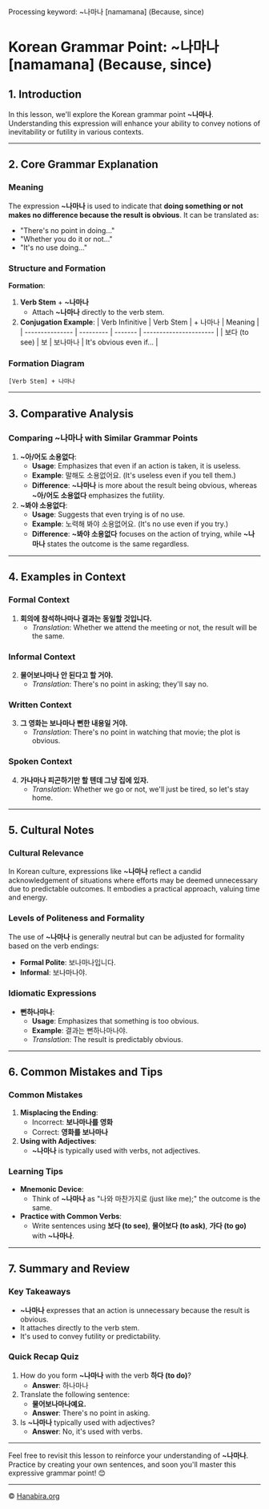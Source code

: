 Processing keyword: ~나마나 [namamana] (Because, since)
# Korean Grammar Point: ~나마나 [namamana] (Because, since)

## 1. Introduction
In this lesson, we'll explore the Korean grammar point **~나마나**. Understanding this expression will enhance your ability to convey notions of inevitability or futility in various contexts.

---
## 2. Core Grammar Explanation
### Meaning
The expression **~나마나** is used to indicate that **doing something or not makes no difference because the result is obvious**. It can be translated as:
- "There's no point in doing..."
- "Whether you do it or not..."
- "It's no use doing..."
### Structure and Formation
**Formation**:
1. **Verb Stem** + **~나마나**
   - Attach **~나마나** directly to the verb stem.
2. **Conjugation Example**:
   | Verb Infinitive | Verb Stem | + 나마나 | Meaning                |
   | --------------- | --------- | ------- | ---------------------- |
   | 보다 (to see)   | 보        | 보나마나 | It's obvious even if... |
### Formation Diagram
```
[Verb Stem] + 나마나
```
---
## 3. Comparative Analysis
### Comparing **~나마나** with Similar Grammar Points
1. **~아/어도 소용없다**:
   - **Usage**: Emphasizes that even if an action is taken, it is useless.
   - **Example**: 말해도 소용없어요. (It's useless even if you tell them.)
   - **Difference**: **~나마나** is more about the result being obvious, whereas **~아/어도 소용없다** emphasizes the futility.
2. **~봐야 소용없다**:
   - **Usage**: Suggests that even trying is of no use.
   - **Example**: 노력해 봐야 소용없어요. (It's no use even if you try.)
   - **Difference**: **~봐야 소용없다** focuses on the action of trying, while **~나마나** states the outcome is the same regardless.
---
## 4. Examples in Context
### Formal Context
1. **회의에 참석하나마나 결과는 동일할 것입니다.**
   - _Translation_: Whether we attend the meeting or not, the result will be the same.
### Informal Context
2. **물어보나마나 안 된다고 할 거야.**
   - _Translation_: There's no point in asking; they'll say no.
### Written Context
3. **그 영화는 보나마나 뻔한 내용일 거야.**
   - _Translation_: There's no point in watching that movie; the plot is obvious.
### Spoken Context
4. **가나마나 피곤하기만 할 텐데 그냥 집에 있자.**
   - _Translation_: Whether we go or not, we'll just be tired, so let's stay home.
---
## 5. Cultural Notes
### Cultural Relevance
In Korean culture, expressions like **~나마나** reflect a candid acknowledgement of situations where efforts may be deemed unnecessary due to predictable outcomes. It embodies a practical approach, valuing time and energy.
### Levels of Politeness and Formality
The use of **~나마나** is generally neutral but can be adjusted for formality based on the verb endings:
- **Formal Polite**: 보나마나입니다.
- **Informal**: 보나마나야.
### Idiomatic Expressions
- **뻔하나마나**:
  - **Usage**: Emphasizes that something is too obvious.
  - **Example**: 결과는 뻔하나마나야.
  - _Translation_: The result is predictably obvious.
---
## 6. Common Mistakes and Tips
### Common Mistakes
1. **Misplacing the Ending**:
   - Incorrect: **보나마나를 영화**
   - Correct: **영화를 보나마나**
2. **Using with Adjectives**:
   - **~나마나** is typically used with verbs, not adjectives.
### Learning Tips
- **Mnemonic Device**:
  - Think of **~나마나** as "나와 마찬가지로 (just like me);" the outcome is the same.
- **Practice with Common Verbs**:
  - Write sentences using **보다 (to see)**, **물어보다 (to ask)**, **가다 (to go)** with **~나마나**.
---
## 7. Summary and Review
### Key Takeaways
- **~나마나** expresses that an action is unnecessary because the result is obvious.
- It attaches directly to the verb stem.
- It's used to convey futility or predictability.
### Quick Recap Quiz
1. How do you form **~나마나** with the verb **하다 (to do)**?
   - **Answer**: 하나마나
2. Translate the following sentence:
   - **물어보나마나예요.**
   - **Answer**: There's no point in asking.
3. Is **~나마나** typically used with adjectives?
   - **Answer**: No, it's used with verbs.
---
Feel free to revisit this lesson to reinforce your understanding of **~나마나**. Practice by creating your own sentences, and soon you'll master this expressive grammar point! 😊

---
© [Hanabira.org](https://hanabira.org)
